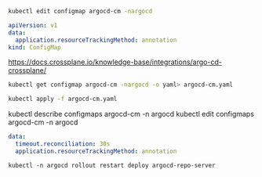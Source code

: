 
```bash
kubectl edit configmap argocd-cm -nargocd
```

```yaml
apiVersion: v1
data:
  application.resourceTrackingMethod: annotation
kind: ConfigMap

```

https://docs.crossplane.io/knowledge-base/integrations/argo-cd-crossplane/

```bash
kubectl get configmap argocd-cm -nargocd -o yaml> argocd-cm.yaml
```
```bash
kubectl apply -f argocd-cm.yaml
```


kubectl describe configmaps argocd-cm -n argocd
kubectl edit configmaps argocd-cm -n argocd

```yaml
data:
  timeout.reconciliation: 30s
  application.resourceTrackingMethod: annotation
```

```
kubectl -n argocd rollout restart deploy argocd-repo-server
```